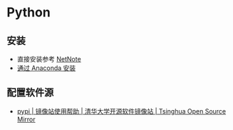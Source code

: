 # Python

## 安装

- 直接安装参考 [NetNote](https://note.yueplus.ink/coding/Python/)
- [通过 Anaconda 安装](/docs/开发/工具/包管理器/Anaconda/)

## 配置软件源

- [pypi | 镜像站使用帮助 | 清华大学开源软件镜像站 | Tsinghua Open Source Mirror](https://mirrors.tuna.tsinghua.edu.cn/help/pypi/)